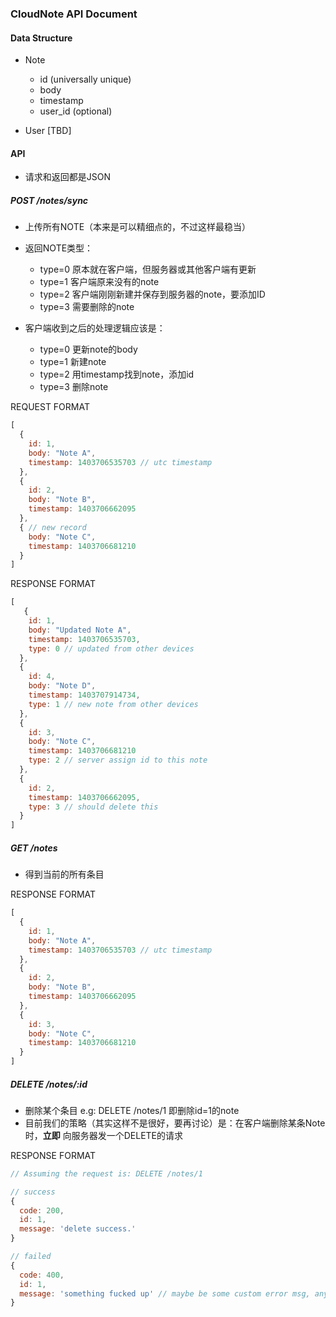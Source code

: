### CloudNote API Document

#### Data Structure

* Note
    * id (universally unique)
    * body
    * timestamp
    * user_id (optional)

* User [TBD]

#### API

* 请求和返回都是JSON

##### POST /notes/sync

* 上传所有NOTE（本来是可以精细点的，不过这样最稳当）
* 返回NOTE类型：
    * type=0 原本就在客户端，但服务器或其他客户端有更新
    * type=1 客户端原来没有的note
    * type=2 客户端刚刚新建并保存到服务器的note，要添加ID
    * type=3 需要删除的note

* 客户端收到之后的处理逻辑应该是：
    * type=0 更新note的body
    * type=1 新建note
    * type=2 用timestamp找到note，添加id
    * type=3 删除note

REQUEST FORMAT

```javascript
[
  {
    id: 1,
    body: "Note A",
    timestamp: 1403706535703 // utc timestamp
  },
  {
    id: 2,
    body: "Note B",
    timestamp: 1403706662095
  },
  { // new record
    body: "Note C",
    timestamp: 1403706681210
  }
]
```

RESPONSE FORMAT
```javascript
[
   {
    id: 1,
    body: "Updated Note A",
    timestamp: 1403706535703,
    type: 0 // updated from other devices
  },
  {
    id: 4,
    body: "Note D",
    timestamp: 1403707914734,
    type: 1 // new note from other devices
  },
  {
    id: 3,
    body: "Note C",
    timestamp: 1403706681210
    type: 2 // server assign id to this note
  },
  {
    id: 2,
    timestamp: 1403706662095,
    type: 3 // should delete this
  }
]
```

##### GET /notes

* 得到当前的所有条目

RESPONSE FORMAT

```javascript
[
  {
    id: 1,
    body: "Note A",
    timestamp: 1403706535703 // utc timestamp
  },
  {
    id: 2,
    body: "Note B",
    timestamp: 1403706662095
  },
  {
    id: 3,
    body: "Note C",
    timestamp: 1403706681210
  }
]
```

##### DELETE /notes/:id

* 删除某个条目 e.g: DELETE /notes/1 即删除id=1的note
* 目前我们的策略（其实这样不是很好，要再讨论）是：在客户端删除某条Note时，**立即** 向服务器发一个DELETE的请求

RESPONSE FORMAT

```javascript
// Assuming the request is: DELETE /notes/1

// success
{
  code: 200,
  id: 1,
  message: 'delete success.'
}

// failed
{
  code: 400,
  id: 1,
  message: 'something fucked up' // maybe be some custom error msg, anyway
}
```

